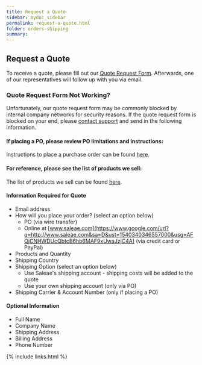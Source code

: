 ```yaml
---
title: Request a Quote
sidebar: mydoc_sidebar
permalink: request-a-quote.html
folder: orders-shipping
summary:
---
```


## Request a Quote

To receive a quote, please fill out our [Quote Request Form](https://saleae-support.typeform.com/to/WnpOte). Afterwards, one of our representatives will follow up with you via email.

### Quote Request Form Not Working?

Unfortunately, our quote request form may be commonly blocked by internal company networks for security reasons. If the quote request form is blocked on your end, please [contact support](https://contact.saleae.com/hc/en-us/requests/new) and send in the following information.

#### If placing a PO, please review PO limitations and instructions:

Instructions to place a purchase order can be found [here](https://support.saleae.com/ordering-and-shipping/place-a-purchase-order-po).

#### For reference, please see the list of products we sell:

The list of products we sell can be found [here](https://support.saleae.com/user-guide/product-summary).

#### Information Required for Quote

* Email address
* How will you place your order? \(select an option below\)
  * PO \(via wire transfer\)
  * Online at [www.saleae.com](https://www.google.com/url?q=http://www.saleae.com&sa=D&ust=1540340346557000&usg=AFQjCNHWDUcQbtcB6hb6MAF9xUwaJzjC4A) \(via credit card or PayPal\)
* Products and Quantity
* Shipping Country
* Shipping Option \(select an option below\)
  * Use Saleae's shipping account - shipping costs will be added to the quote
  * Use your own shipping account \(only via PO\)
* Shipping Carrier & Account Number \(only if placing a PO\)

#### Optional Information

* Full Name
* Company Name
* Shipping Address
* Billing Address
* Phone Number

{% include links.html %}